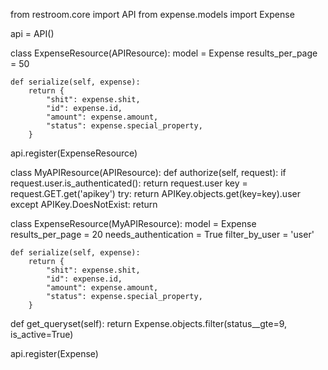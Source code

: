 from restroom.core import API
from expense.models import Expense

api = API()

class ExpenseResource(APIResource):
    model = Expense
    results_per_page = 50

    def serialize(self, expense):
        return {
            "shit": expense.shit,
            "id": expense.id,
            "amount": expense.amount,
            "status": expense.special_property,
        }

api.register(ExpenseResource)

class MyAPIResource(APIResource):
   def authorize(self, request):
       if request.user.is_authenticated():
           return request.user
       key = request.GET.get('apikey')
       try:
           return APIKey.objects.get(key=key).user
       except APIKey.DoesNotExist:
           return


class ExpenseResource(MyAPIResource):
    model = Expense
    results_per_page = 20
    needs_authentication = True
    filter_by_user = 'user'

    def serialize(self, expense):
        return {
            "shit": expense.shit,
            "id": expense.id,
            "amount": expense.amount,
            "status": expense.special_property,
        }

   def get_queryset(self):
       return Expense.objects.filter(status__gte=9, is_active=True)

api.register(Expense)

